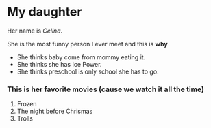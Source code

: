 # My daughter

Her name is *Celina.* 

She is the most funny person I ever meet and this is **why**

* She thinks baby come from mommy eating it.
* She thinks she has Ice Power.
* She thinks preschool is only school she has to go.

### This is her favorite movies (cause we watch it all the time)

1. Frozen 
2. The night before Chrismas
3. Trolls





